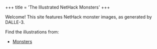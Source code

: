 +++
title = 'The Illustrated NetHack Monsters'
+++

Welcome! This site features NetHack monster images, as generated by DALLE-3.

Find the illustrations from:

* [Monsters](monsters/)
